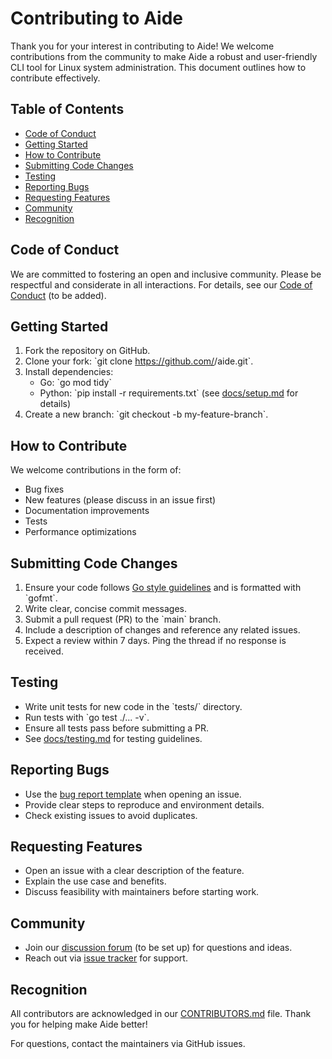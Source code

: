 # Contributing to Aide

Thank you for your interest in contributing to Aide! We welcome contributions from the community to make Aide a robust and user-friendly CLI tool for Linux system administration. This document outlines how to contribute effectively.

## Table of Contents
- [Code of Conduct](#code-of-conduct)
- [Getting Started](#getting-started)
- [How to Contribute](#how-to-contribute)
- [Submitting Code Changes](#submitting-code-changes)
- [Testing](#testing)
- [Reporting Bugs](#reporting-bugs)
- [Requesting Features](#requesting-features)
- [Community](#community)
- [Recognition](#recognition)

## Code of Conduct
We are committed to fostering an open and inclusive community. Please be respectful and considerate in all interactions. For details, see our [Code of Conduct](CODE_OF_CONDUCT.md) (to be added).

## Getting Started
1. Fork the repository on GitHub.
2. Clone your fork: \`git clone https://github.com/<your-username>/aide.git\`.
3. Install dependencies:
   - Go: \`go mod tidy\`
   - Python: \`pip install -r requirements.txt\` (see [docs/setup.md](docs/setup.md) for details)
4. Create a new branch: \`git checkout -b my-feature-branch\`.

## How to Contribute
We welcome contributions in the form of:
- Bug fixes
- New features (please discuss in an issue first)
- Documentation improvements
- Tests
- Performance optimizations

## Submitting Code Changes
1. Ensure your code follows [Go style guidelines](https://go.dev/doc/effective_go) and is formatted with \`gofmt\`.
2. Write clear, concise commit messages.
3. Submit a pull request (PR) to the \`main\` branch.
4. Include a description of changes and reference any related issues.
5. Expect a review within 7 days. Ping the thread if no response is received.

## Testing
- Write unit tests for new code in the \`tests/\` directory.
- Run tests with \`go test ./... -v\`.
- Ensure all tests pass before submitting a PR.
- See [docs/testing.md](docs/testing.md) for testing guidelines.

## Reporting Bugs
- Use the [bug report template](.github/ISSUE_TEMPLATE/bug_report.md) when opening an issue.
- Provide clear steps to reproduce and environment details.
- Check existing issues to avoid duplicates.

## Requesting Features
- Open an issue with a clear description of the feature.
- Explain the use case and benefits.
- Discuss feasibility with maintainers before starting work.

## Community
- Join our [discussion forum](#) (to be set up) for questions and ideas.
- Reach out via [issue tracker](https://github.com/<your-username>/aide/issues) for support.

## Recognition
All contributors are acknowledged in our [CONTRIBUTORS.md](CONTRIBUTORS.md) file. Thank you for helping make Aide better!

For questions, contact the maintainers via GitHub issues.
